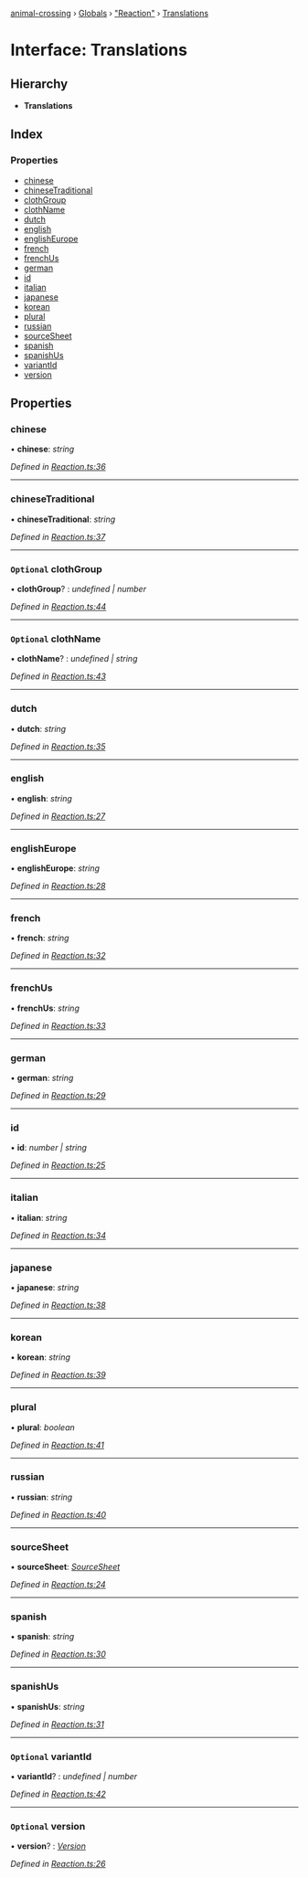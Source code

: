 [animal-crossing](../README.md) › [Globals](../globals.md) › ["Reaction"](../modules/_reaction_.md) › [Translations](_reaction_.translations.md)

# Interface: Translations

## Hierarchy

* **Translations**

## Index

### Properties

* [chinese](_reaction_.translations.md#chinese)
* [chineseTraditional](_reaction_.translations.md#chinesetraditional)
* [clothGroup](_reaction_.translations.md#optional-clothgroup)
* [clothName](_reaction_.translations.md#optional-clothname)
* [dutch](_reaction_.translations.md#dutch)
* [english](_reaction_.translations.md#english)
* [englishEurope](_reaction_.translations.md#englisheurope)
* [french](_reaction_.translations.md#french)
* [frenchUs](_reaction_.translations.md#frenchus)
* [german](_reaction_.translations.md#german)
* [id](_reaction_.translations.md#id)
* [italian](_reaction_.translations.md#italian)
* [japanese](_reaction_.translations.md#japanese)
* [korean](_reaction_.translations.md#korean)
* [plural](_reaction_.translations.md#plural)
* [russian](_reaction_.translations.md#russian)
* [sourceSheet](_reaction_.translations.md#sourcesheet)
* [spanish](_reaction_.translations.md#spanish)
* [spanishUs](_reaction_.translations.md#spanishus)
* [variantId](_reaction_.translations.md#optional-variantid)
* [version](_reaction_.translations.md#optional-version)

## Properties

###  chinese

• **chinese**: *string*

*Defined in [Reaction.ts:36](https://github.com/Norviah/animal-crossing/blob/2c80bbc/module/types/Reaction.ts#L36)*

___

###  chineseTraditional

• **chineseTraditional**: *string*

*Defined in [Reaction.ts:37](https://github.com/Norviah/animal-crossing/blob/2c80bbc/module/types/Reaction.ts#L37)*

___

### `Optional` clothGroup

• **clothGroup**? : *undefined | number*

*Defined in [Reaction.ts:44](https://github.com/Norviah/animal-crossing/blob/2c80bbc/module/types/Reaction.ts#L44)*

___

### `Optional` clothName

• **clothName**? : *undefined | string*

*Defined in [Reaction.ts:43](https://github.com/Norviah/animal-crossing/blob/2c80bbc/module/types/Reaction.ts#L43)*

___

###  dutch

• **dutch**: *string*

*Defined in [Reaction.ts:35](https://github.com/Norviah/animal-crossing/blob/2c80bbc/module/types/Reaction.ts#L35)*

___

###  english

• **english**: *string*

*Defined in [Reaction.ts:27](https://github.com/Norviah/animal-crossing/blob/2c80bbc/module/types/Reaction.ts#L27)*

___

###  englishEurope

• **englishEurope**: *string*

*Defined in [Reaction.ts:28](https://github.com/Norviah/animal-crossing/blob/2c80bbc/module/types/Reaction.ts#L28)*

___

###  french

• **french**: *string*

*Defined in [Reaction.ts:32](https://github.com/Norviah/animal-crossing/blob/2c80bbc/module/types/Reaction.ts#L32)*

___

###  frenchUs

• **frenchUs**: *string*

*Defined in [Reaction.ts:33](https://github.com/Norviah/animal-crossing/blob/2c80bbc/module/types/Reaction.ts#L33)*

___

###  german

• **german**: *string*

*Defined in [Reaction.ts:29](https://github.com/Norviah/animal-crossing/blob/2c80bbc/module/types/Reaction.ts#L29)*

___

###  id

• **id**: *number | string*

*Defined in [Reaction.ts:25](https://github.com/Norviah/animal-crossing/blob/2c80bbc/module/types/Reaction.ts#L25)*

___

###  italian

• **italian**: *string*

*Defined in [Reaction.ts:34](https://github.com/Norviah/animal-crossing/blob/2c80bbc/module/types/Reaction.ts#L34)*

___

###  japanese

• **japanese**: *string*

*Defined in [Reaction.ts:38](https://github.com/Norviah/animal-crossing/blob/2c80bbc/module/types/Reaction.ts#L38)*

___

###  korean

• **korean**: *string*

*Defined in [Reaction.ts:39](https://github.com/Norviah/animal-crossing/blob/2c80bbc/module/types/Reaction.ts#L39)*

___

###  plural

• **plural**: *boolean*

*Defined in [Reaction.ts:41](https://github.com/Norviah/animal-crossing/blob/2c80bbc/module/types/Reaction.ts#L41)*

___

###  russian

• **russian**: *string*

*Defined in [Reaction.ts:40](https://github.com/Norviah/animal-crossing/blob/2c80bbc/module/types/Reaction.ts#L40)*

___

###  sourceSheet

• **sourceSheet**: *[SourceSheet](../enums/_reaction_.sourcesheet.md)*

*Defined in [Reaction.ts:24](https://github.com/Norviah/animal-crossing/blob/2c80bbc/module/types/Reaction.ts#L24)*

___

###  spanish

• **spanish**: *string*

*Defined in [Reaction.ts:30](https://github.com/Norviah/animal-crossing/blob/2c80bbc/module/types/Reaction.ts#L30)*

___

###  spanishUs

• **spanishUs**: *string*

*Defined in [Reaction.ts:31](https://github.com/Norviah/animal-crossing/blob/2c80bbc/module/types/Reaction.ts#L31)*

___

### `Optional` variantId

• **variantId**? : *undefined | number*

*Defined in [Reaction.ts:42](https://github.com/Norviah/animal-crossing/blob/2c80bbc/module/types/Reaction.ts#L42)*

___

### `Optional` version

• **version**? : *[Version](../enums/_reaction_.version.md)*

*Defined in [Reaction.ts:26](https://github.com/Norviah/animal-crossing/blob/2c80bbc/module/types/Reaction.ts#L26)*
